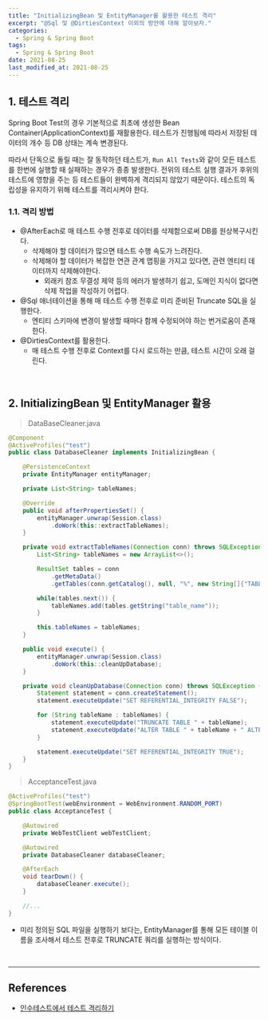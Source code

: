 ```yaml
---
title: "InitializingBean 및 EntityManager를 활용한 테스트 격리"
excerpt: "@Sql 및 @DirtiesContext 이외의 방안에 대해 알아보자."
categories:
  - Spring & Spring Boot
tags:
  - Spring & Spring Boot
date: 2021-08-25
last_modified_at: 2021-08-25
---
```


## 1. 테스트 격리

Spring Boot Test의 경우 기본적으로 최초에 생성한 Bean Container(ApplicationContext)를 재활용한다. 테스트가 진행됨에 따라서 저장된 데이터의 개수 등 DB 상태는 계속 변경된다.

따라서 단독으로 돌릴 때는 잘 동작하던 테스트가, ``Run All Tests``와 같이 모든 테스트를 한번에 실행할 때 실패하는 경우가 종종 발생한다. 전위의 테스트 실행 결과가 후위의 테스트에 영향을 주는 등 테스트들이 완벽하게 격리되지 않았기 때문이다. 테스트의 독립성을 유지하기 위해 테스트를 격리시켜야 한다.

### 1.1. 격리 방법

* @AfterEach로 매 테스트 수행 전후로 데이터를 삭제함으로써 DB를 원상복구시킨다.
  * 삭제해야 할 데이터가 많으면 테스트 수행 속도가 느려진다.
  * 삭제해야 할 데이터가 복잡한 연관 관계 맵핑을 가지고 있다면, 관련 엔티티 데이터까지 삭제해야한다.
    * 외래키 참조 무결성 제약 등의 에러가 발생하기 쉽고, 도메인 지식이 없다면 삭제 작업을 작성하기 어렵다.
* @Sql 애너테이션을 통해 매 테스트 수행 전후로 미리 준비된 Truncate SQL을 실행한다.
  * 엔티티 스키마에 변경이 발생할 때마다 함께 수정되어야 하는 번거로움이 존재한다.
* @DirtiesContext를 활용한다.
  * 매 테스트 수행 전후로 Context를 다시 로드하는 만큼, 테스트 시간이 오래 걸린다.

<br>

## 2. InitializingBean 및 EntityManager 활용

> DataBaseCleaner.java

```java
@Component
@ActiveProfiles("test")
public class DatabaseCleaner implements InitializingBean {

    @PersistenceContext
    private EntityManager entityManager;

    private List<String> tableNames;

    @Override
    public void afterPropertiesSet() {
        entityManager.unwrap(Session.class)
            .doWork(this::extractTableNames);
    }

    private void extractTableNames(Connection conn) throws SQLException {
        List<String> tableNames = new ArrayList<>();

        ResultSet tables = conn
            .getMetaData()
            .getTables(conn.getCatalog(), null, "%", new String[]{"TABLE"});

        while(tables.next()) {
            tableNames.add(tables.getString("table_name"));
        }

        this.tableNames = tableNames;
    }

    public void execute() {
        entityManager.unwrap(Session.class)
            .doWork(this::cleanUpDatabase);
    }

    private void cleanUpDatabase(Connection conn) throws SQLException {
        Statement statement = conn.createStatement();
        statement.executeUpdate("SET REFERENTIAL_INTEGRITY FALSE");

        for (String tableName : tableNames) {
            statement.executeUpdate("TRUNCATE TABLE " + tableName);
            statement.executeUpdate("ALTER TABLE " + tableName + " ALTER COLUMN ID RESTART WITH 1");
        }

        statement.executeUpdate("SET REFERENTIAL_INTEGRITY TRUE");
    }
}
```

> AcceptanceTest.java

```java
@ActiveProfiles("test")
@SpringBootTest(webEnvironment = WebEnvironment.RANDOM_PORT)
public class AcceptanceTest {

    @Autowired
    private WebTestClient webTestClient;

    @Autowired
    private DatabaseCleaner databaseCleaner;

    @AfterEach
    void tearDown() {
        databaseCleaner.execute();
    }

    //...
}
```

* 미리 정의된 SQL 파일을 실행하기 보다는, EntityManager를 통해 모든 테이블 이름을 조사해서 테스트 전후로 TRUNCATE 쿼리를 실행하는 방식이다.

<br>

---

## References

* [인수테스트에서 테스트 격리하기](https://tecoble.techcourse.co.kr/post/2020-09-15-test-isolation/)
